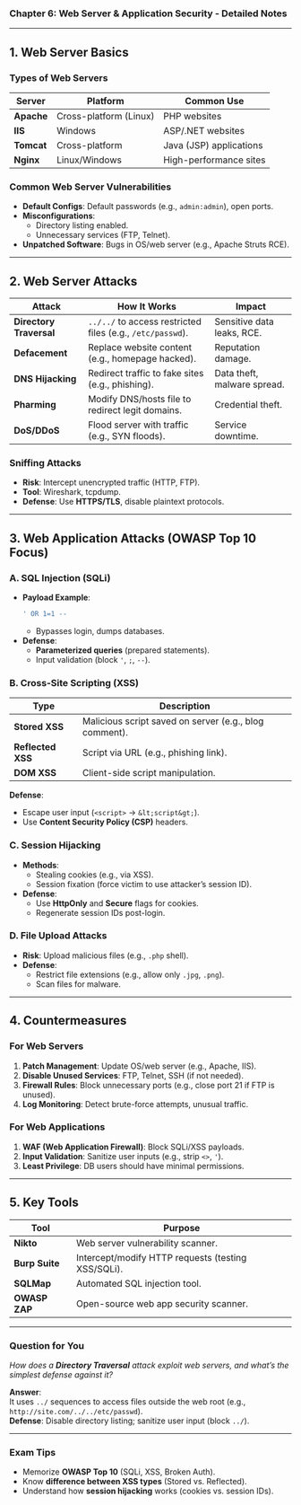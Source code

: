 ### **Chapter 6: Web Server & Application Security - Detailed Notes**  

---

## **1. Web Server Basics**  
### **Types of Web Servers**  
| **Server** | **Platform** | **Common Use** |  
|------------|-------------|----------------|  
| **Apache** | Cross-platform (Linux) | PHP websites |  
| **IIS** | Windows | ASP/.NET websites |  
| **Tomcat** | Cross-platform | Java (JSP) applications |  
| **Nginx** | Linux/Windows | High-performance sites |  

### **Common Web Server Vulnerabilities**  
- **Default Configs**: Default passwords (e.g., `admin:admin`), open ports.  
- **Misconfigurations**:  
  - Directory listing enabled.  
  - Unnecessary services (FTP, Telnet).  
- **Unpatched Software**: Bugs in OS/web server (e.g., Apache Struts RCE).  

---

## **2. Web Server Attacks**  
| **Attack** | **How It Works** | **Impact** |  
|------------|----------------|------------|  
| **Directory Traversal** | `../../` to access restricted files (e.g., `/etc/passwd`). | Sensitive data leaks, RCE. |  
| **Defacement** | Replace website content (e.g., homepage hacked). | Reputation damage. |  
| **DNS Hijacking** | Redirect traffic to fake sites (e.g., phishing). | Data theft, malware spread. |  
| **Pharming** | Modify DNS/hosts file to redirect legit domains. | Credential theft. |  
| **DoS/DDoS** | Flood server with traffic (e.g., SYN floods). | Service downtime. |  

### **Sniffing Attacks**  
- **Risk**: Intercept unencrypted traffic (HTTP, FTP).  
- **Tool**: Wireshark, tcpdump.  
- **Defense**: Use **HTTPS/TLS**, disable plaintext protocols.  

---

## **3. Web Application Attacks (OWASP Top 10 Focus)**  
### **A. SQL Injection (SQLi)**  
- **Payload Example**:  
  ```sql
  ' OR 1=1 -- 
  ```  
  - Bypasses login, dumps databases.  
- **Defense**:  
  - **Parameterized queries** (prepared statements).  
  - Input validation (block `'`, `;`, `--`).  

### **B. Cross-Site Scripting (XSS)**  
| **Type** | **Description** |  
|----------|----------------|  
| **Stored XSS** | Malicious script saved on server (e.g., blog comment). |  
| **Reflected XSS** | Script via URL (e.g., phishing link). |  
| **DOM XSS** | Client-side script manipulation. |  

**Defense**:  
- Escape user input (`<script>` → `&lt;script&gt;`).  
- Use **Content Security Policy (CSP)** headers.  

### **C. Session Hijacking**  
- **Methods**:  
  - Stealing cookies (e.g., via XSS).  
  - Session fixation (force victim to use attacker’s session ID).  
- **Defense**:  
  - Use **HttpOnly** and **Secure** flags for cookies.  
  - Regenerate session IDs post-login.  

### **D. File Upload Attacks**  
- **Risk**: Upload malicious files (e.g., `.php` shell).  
- **Defense**:  
  - Restrict file extensions (e.g., allow only `.jpg`, `.png`).  
  - Scan files for malware.  

---

## **4. Countermeasures**  
### **For Web Servers**  
1. **Patch Management**: Update OS/web server (e.g., Apache, IIS).  
2. **Disable Unused Services**: FTP, Telnet, SSH (if not needed).  
3. **Firewall Rules**: Block unnecessary ports (e.g., close port 21 if FTP is unused).  
4. **Log Monitoring**: Detect brute-force attempts, unusual traffic.  

### **For Web Applications**  
1. **WAF (Web Application Firewall)**: Block SQLi/XSS payloads.  
2. **Input Validation**: Sanitize user inputs (e.g., strip `<>`, `'`).  
3. **Least Privilege**: DB users should have minimal permissions.  

---

## **5. Key Tools**  
| **Tool** | **Purpose** |  
|----------|------------|  
| **Nikto** | Web server vulnerability scanner. |  
| **Burp Suite** | Intercept/modify HTTP requests (testing XSS/SQLi). |  
| **SQLMap** | Automated SQL injection tool. |  
| **OWASP ZAP** | Open-source web app security scanner. |  

---

### **Question for You**  
*How does a **Directory Traversal** attack exploit web servers, and what’s the simplest defense against it?*  

**Answer**:  
It uses `../` sequences to access files outside the web root (e.g., `http://site.com/../../etc/passwd`).  
**Defense**: Disable directory listing; sanitize user input (block `../`).  

---

### **Exam Tips**  
- Memorize **OWASP Top 10** (SQLi, XSS, Broken Auth).  
- Know **difference between XSS types** (Stored vs. Reflected).  
- Understand how **session hijacking** works (cookies vs. session IDs).  
